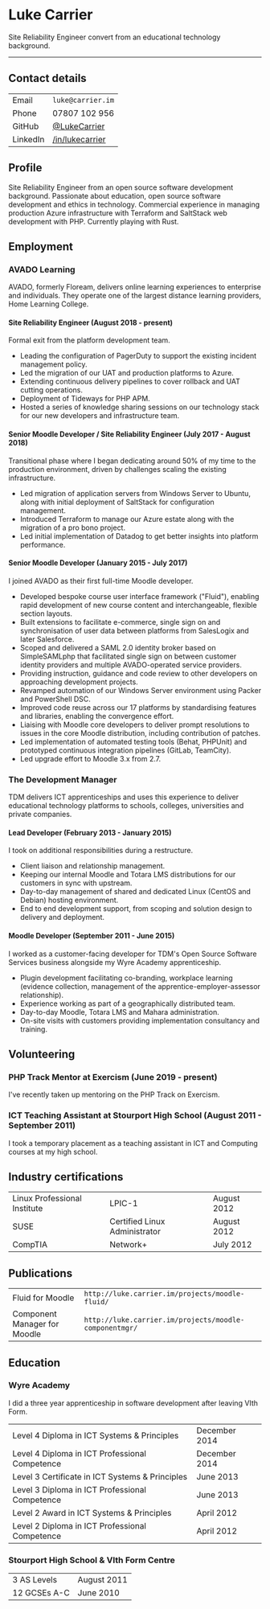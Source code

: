 # Luke Carrier

Site Reliability Engineer convert from an educational technology background.

---

## Contact details

<table>
    <tr>
        <td>Email</td>
        <td><code>luke@carrier.im</code></td>
    </tr>
    <tr>
        <td>Phone</td>
        <td>07807 102 956</td>
    </tr>
    <tr>
        <td>GitHub</td>
        <td><a href="https://github.com/LukeCarrier">@LukeCarrier</a></td>
    </tr>
    <tr>
        <td>LinkedIn</td>
        <td><a href="https://uk.linkedin.com/in/lukecarrier">/in/lukecarrier</a></td>
    </tr>
</table>

## Profile

Site Reliability Engineer from an open source software development background. Passionate about education, open source software development and ethics in technology. Commercial experience in managing production Azure infrastructure with Terraform and SaltStack web development with PHP. Currently playing with Rust.

## Employment

### AVADO Learning

AVADO, formerly Floream, delivers online learning experiences to enterprise and individuals. They operate one of the largest distance learning providers, Home Learning College.

#### Site Reliability Engineer (August 2018 - present)

Formal exit from the platform development team.

* Leading the configuration of PagerDuty to support the existing incident management policy.
* Led the migration of our UAT and production platforms to Azure.
* Extending continuous delivery pipelines to cover rollback and UAT cutting operations.
* Deployment of Tideways for PHP APM.
* Hosted a series of knowledge sharing sessions on our technology stack for our new developers and infrastructure team.

#### Senior Moodle Developer / Site Reliability Engineer (July 2017 - August 2018)

Transitional phase where I began dedicating around 50% of my time to the production environment, driven by challenges scaling the existing infrastructure.

* Led migration of application servers from Windows Server to Ubuntu, along with initial deployment of SaltStack for configuration management.
* Introduced Terraform to manage our Azure estate along with the migration of a pro bono project.
* Led initial implementation of Datadog to get better insights into platform performance.

#### Senior Moodle Developer (January 2015 - July 2017)

I joined AVADO as their first full-time Moodle developer.

* Developed bespoke course user interface framework ("Fluid"), enabling rapid development of new course content and interchangeable, flexible section layouts.
* Built extensions to facilitate e-commerce, single sign on and synchronisation of user data between platforms from SalesLogix and later Salesforce.
* Scoped and delivered a SAML 2.0 identity broker based on SimpleSAMLphp that facilitated single sign on between customer identity providers and multiple AVADO-operated service providers.
* Providing instruction, guidance and code review to other developers on approaching development projects.
* Revamped automation of our Windows Server environment using Packer and PowerShell DSC.
* Improved code reuse across our 17 platforms by standardising features and libraries, enabling the convergence effort.
* Liaising with Moodle core developers to deliver prompt resolutions to issues in the core Moodle distribution, including contribution of patches.
* Led implementation of automated testing tools (Behat, PHPUnit) and prototyped continuous integration pipelines (GitLab, TeamCity).
* Led upgrade effort to Moodle 3.x from 2.7.

### The Development Manager

TDM delivers ICT apprenticeships and uses this experience to deliver educational technology platforms to schools, colleges, universities and private companies.

#### Lead Developer (February 2013 - January 2015)

I took on additional responsibilities during a restructure.

* Client liaison and relationship management.
* Keeping our internal Moodle and Totara LMS distributions for our customers in sync with upstream.
* Day-to-day management of shared and dedicated Linux (CentOS and Debian) hosting environment.
* End to end development support, from scoping and solution design to delivery and deployment.

#### Moodle Developer (September 2011 - June 2015)

I worked as a customer-facing developer for TDM's Open Source Software Services business alongside my Wyre Academy apprenticeship.

* Plugin development facilitating co-branding, workplace learning (evidence collection, management of the apprentice-employer-assessor relationship).
* Experience working as part of a geographically distributed team.
* Day-to-day Moodle, Totara LMS and Mahara administration.
* On-site visits with customers providing implementation consultancy and training.

## Volunteering

### PHP Track Mentor at Exercism (June 2019 - present)

I've recently taken up mentoring on the PHP Track on Exercism.

### ICT Teaching Assistant at Stourport High School (August 2011 - September 2011)

I took a temporary placement as a teaching assistant in ICT and Computing courses at my high school.

## Industry certifications

<table>
    <tr>
        <td>Linux Professional Institute</td>
        <td>LPIC-1</td>
        <td>August 2012</td>
    </tr>
    <tr>
        <td>SUSE</td>
        <td>Certified Linux Administrator</td>
        <td>August 2012</td>
    </tr>
    <tr>
        <td>CompTIA</td>
        <td>Network+</td>
        <td>July 2012</td>
    </tr>
</table>

## Publications

<table>
    <tr>
        <td>Fluid for Moodle</td>
        <td><code>http://luke.carrier.im/projects/moodle-fluid/</code></td>
    </tr>
    <tr>
        <td>Component Manager for Moodle</td>
        <td><code>http://luke.carrier.im/projects/moodle-componentmgr/</code></td>
    </tr>
</table>

## Education

### Wyre Academy

I did a three year apprenticeship in software development after leaving VIth Form.

<table>
    <tr>
        <td>Level 4 Diploma in ICT Systems &amp; Principles</td>
        <td>December 2014</td>
    </tr>
    <tr>
        <td>Level 4 Diploma in ICT Professional Competence</td>
        <td>December 2014</td>
    </tr>
    <tr>
        <td>Level 3 Certificate in ICT Systems &amp; Principles</td>
        <td>June 2013</td>
    </tr>
    <tr>
        <td>Level 3 Diploma in ICT Professional Competence</td>
        <td>June 2013</td>
    </tr>
    <tr>
        <td>Level 2 Award in ICT Systems &amp; Principles</td>
        <td>April 2012</td>
    </tr>
    <tr>
        <td>Level 2 Diploma in ICT Professional Competence</td>
        <td>April 2012</td>
    </tr>
</table>

### Stourport High School & VIth Form Centre

<table>
    <tr>
        <td>3 AS Levels</td>
        <td>August 2011</td>
    </tr>
    <tr>
        <td>12 GCSEs A-C</td>
        <td>June 2010</td>
    </tr>
</table>
